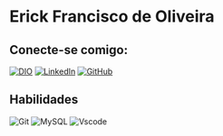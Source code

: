 # Erick Francisco de Oliveira

## Conecte-se comigo:

[![DIO](https://img.shields.io/badge/DIO-ffffff?style=for-the-badge)](https://www.dio.me/users/erick_neris_25221/)
[![LinkedIn](https://img.shields.io/badge/LinkedIn-0077B5?style=for-the-badge&logo=linkedin&logoColor=white)](https://www.linkedin.com/in/erick-francisco-de-oliveira-477933203/)
[![GitHub](https://img.shields.io/badge/GitHub-100000?style=for-the-badge&logo=github&logoColor=white)](https://github.com/https://github.com/ErickFranciscoOl)

## Habilidades

![Git](https://img.shields.io/badge/GIT-E44C30?style=for-the-badge&logo=git&logoColor=white)
![MySQL](https://img.shields.io/badge/MySQL-00000F?style=for-the-badge&logo=mysql&logoColor=white)
![Vscode](https://img.shields.io/badge/Vscode-007ACC?style=for-the-badge&logo=visual-studio-code&logoColor=white)
